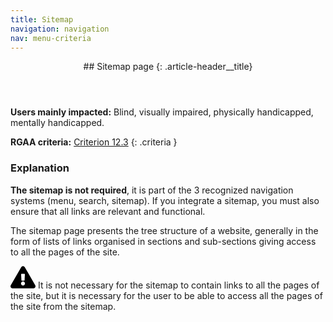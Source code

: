 ```yaml
---
title: Sitemap
navigation: navigation
nav: menu-criteria
---
```


<header>
## Sitemap page
{: .article-header__title}
</header>

**Users mainly impacted:** Blind, visually impaired, physically handicapped, mentally handicapped.

**RGAA criteria:** [Criterion 12.3](https://www.numerique.gouv.fr/publications/rgaa-accessibilite/methode/criteres/#crit-12-3)
{: .criteria }

### Explanation

**The sitemap is not required**, it is part of the 3 recognized navigation systems (menu, search, sitemap). If you integrate a sitemap, you must also ensure that all links are relevant and functional.

The sitemap page presents the tree structure of a website, generally in the form of lists of links organised in sections and sub-sections giving access to all the pages of the site.

<div class="important">
<svg role="img" aria-label="Important" xmlns="http://www.w3.org/2000/svg" viewBox="0 0 576 512" width="40" height="36"><title>Important</title><path d="M569.517 440.013C587.975 472.007 564.806 512 527.94 512H48.054c-36.937 0-59.999-40.055-41.577-71.987L246.423 23.985c18.467-32.009 64.72-31.951 83.154 0l239.94 416.028zM288 354c-25.405 0-46 20.595-46 46s20.595 46 46 46 46-20.595 46-46-20.595-46-46-46zm-43.673-165.346l7.418 136c.347 6.364 5.609 11.346 11.982 11.346h48.546c6.373 0 11.635-4.982 11.982-11.346l7.418-136c.375-6.874-5.098-12.654-11.982-12.654h-63.383c-6.884 0-12.356 5.78-11.981 12.654z"/></svg>
It is not necessary for the sitemap to contain links to all the pages of the site, but it is necessary for the user to be able to access all the pages of the site from the sitemap.
</div>
